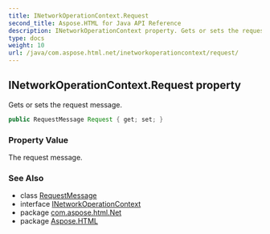 ```yaml
---
title: INetworkOperationContext.Request
second_title: Aspose.HTML for Java API Reference
description: INetworkOperationContext property. Gets or sets the request message
type: docs
weight: 10
url: /java/com.aspose.html.net/inetworkoperationcontext/request/
---
```

## INetworkOperationContext.Request property

Gets or sets the request message.

```java
public RequestMessage Request { get; set; }
```

### Property Value

The request message.

### See Also

* class [RequestMessage](../../requestmessage/)
* interface [INetworkOperationContext](../)
* package [com.aspose.html.Net](../../inetworkoperationcontext/)
* package [Aspose.HTML](../../../)
